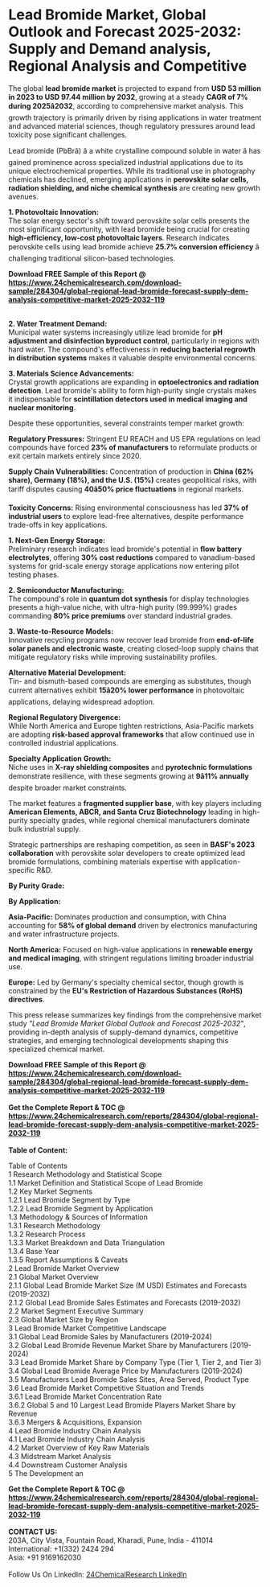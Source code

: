 <h1>Lead Bromide Market, Global Outlook and Forecast 2025-2032: Supply and Demand analysis, Regional Analysis and Competitive</h1><p>The global <strong>lead bromide market</strong> is projected to expand from <strong>USD 53 million in 2023 to USD 97.44 million by 2032</strong>, growing at a steady <strong>CAGR of 7% during 2025â2032</strong>, according to comprehensive market analysis. This growth trajectory is primarily driven by rising applications in water treatment and advanced material sciences, though regulatory pressures around lead toxicity pose significant challenges.</p><p>Lead bromide (PbBrâ) â a white crystalline compound soluble in water â has gained prominence across specialized industrial applications due to its unique electrochemical properties. While its traditional use in photography chemicals has declined, emerging applications in <strong>perovskite solar cells, radiation shielding, and niche chemical synthesis</strong> are creating new growth avenues.</p><p><strong>1. Photovoltaic Innovation:</strong><br>
The solar energy sector's shift toward perovskite solar cells presents the most significant opportunity, with lead bromide being crucial for creating <strong>high-efficiency, low-cost photovoltaic layers</strong>. Research indicates perovskite cells using lead bromide achieve <strong>25.7% conversion efficiency</strong> â challenging traditional silicon-based technologies.</p><div><b>Download FREE Sample of this Report @ 
            <a href="https://www.24chemicalresearch.com/download-sample/284304/global-regional-lead-bromide-forecast-supply-dem-analysis-competitive-market-2025-2032-119">
            https://www.24chemicalresearch.com/download-sample/284304/global-regional-lead-bromide-forecast-supply-dem-analysis-competitive-market-2025-2032-119</a></b></div><br><p><strong>2. Water Treatment Demand:</strong><br>
Municipal water systems increasingly utilize lead bromide for <strong>pH adjustment and disinfection byproduct control</strong>, particularly in regions with hard water. The compound's effectiveness in <strong>reducing bacterial regrowth in distribution systems</strong> makes it valuable despite environmental concerns.</p><p><strong>3. Materials Science Advancements:</strong><br>
Crystal growth applications are expanding in <strong>optoelectronics and radiation detection</strong>. Lead bromide's ability to form high-purity single crystals makes it indispensable for <strong>scintillation detectors used in medical imaging and nuclear monitoring</strong>.</p><p>Despite these opportunities, several constraints temper market growth:</p><p><strong>Regulatory Pressures:</strong> Stringent EU REACH and US EPA regulations on lead compounds have forced <strong>23% of manufacturers</strong> to reformulate products or exit certain markets entirely since 2020.</p><p><strong>Supply Chain Vulnerabilities:</strong> Concentration of production in <strong>China (62% share), Germany (18%), and the U.S. (15%)</strong> creates geopolitical risks, with tariff disputes causing <strong>40â50% price fluctuations</strong> in regional markets.</p><p><strong>Toxicity Concerns:</strong> Rising environmental consciousness has led <strong>37% of industrial users</strong> to explore lead-free alternatives, despite performance trade-offs in key applications.</p><p><strong>1. Next-Gen Energy Storage:</strong><br>
Preliminary research indicates lead bromide's potential in <strong>flow battery electrolytes</strong>, offering <strong>30% cost reductions</strong> compared to vanadium-based systems for grid-scale energy storage applications now entering pilot testing phases.</p><p><strong>2. Semiconductor Manufacturing:</strong><br>
The compound's role in <strong>quantum dot synthesis</strong> for display technologies presents a high-value niche, with ultra-high purity (99.999%) grades commanding <strong>80% price premiums</strong> over standard industrial grades.</p><p><strong>3. Waste-to-Resource Models:</strong><br>
Innovative recycling programs now recover lead bromide from <strong>end-of-life solar panels and electronic waste</strong>, creating closed-loop supply chains that mitigate regulatory risks while improving sustainability profiles.</p><p><strong>Alternative Material Development:</strong><br>
	Tin- and bismuth-based compounds are emerging as substitutes, though current alternatives exhibit <strong>15â20% lower performance</strong> in photovoltaic applications, delaying widespread adoption.</p><p><strong>Regional Regulatory Divergence:</strong><br>
	While North America and Europe tighten restrictions, Asia-Pacific markets are adopting <strong>risk-based approval frameworks</strong> that allow continued use in controlled industrial applications.</p><p><strong>Specialty Application Growth:</strong><br>
	Niche uses in <strong>X-ray shielding composites</strong> and <strong>pyrotechnic formulations</strong> demonstrate resilience, with these segments growing at <strong>9â11% annually</strong> despite broader market constraints.</p><p>The market features a <strong>fragmented supplier base</strong>, with key players including <strong>American Elements, ABCR, and Santa Cruz Biotechnology</strong> leading in high-purity specialty grades, while regional chemical manufacturers dominate bulk industrial supply.</p><p>Strategic partnerships are reshaping competition, as seen in <strong>BASF's 2023 collaboration</strong> with perovskite solar developers to create optimized lead bromide formulations, combining materials expertise with application-specific R&amp;D.</p><p><strong>By Purity Grade:</strong></p><p><strong>By Application:</strong></p><p><strong>Asia-Pacific:</strong> Dominates production and consumption, with China accounting for <strong>58% of global demand</strong> driven by electronics manufacturing and water infrastructure projects.</p><p><strong>North America:</strong> Focused on high-value applications in <strong>renewable energy and medical imaging</strong>, with stringent regulations limiting broader industrial use.</p><p><strong>Europe:</strong> Led by Germany's specialty chemical sector, though growth is constrained by the <strong>EU's Restriction of Hazardous Substances (RoHS) directives</strong>.</p><p>This press release summarizes key findings from the comprehensive market study <em>"Lead Bromide Market Global Outlook and Forecast 2025-2032"</em>, providing in-depth analysis of supply-demand dynamics, competitive strategies, and emerging technological developments shaping this specialized chemical market.</p><div><b>Download FREE Sample of this Report @ 
            <a href="https://www.24chemicalresearch.com/download-sample/284304/global-regional-lead-bromide-forecast-supply-dem-analysis-competitive-market-2025-2032-119">
            https://www.24chemicalresearch.com/download-sample/284304/global-regional-lead-bromide-forecast-supply-dem-analysis-competitive-market-2025-2032-119</a></b></div><br><div><b>Get the Complete Report & TOC @ 
            <a href="https://www.24chemicalresearch.com/reports/284304/global-regional-lead-bromide-forecast-supply-dem-analysis-competitive-market-2025-2032-119">
            https://www.24chemicalresearch.com/reports/284304/global-regional-lead-bromide-forecast-supply-dem-analysis-competitive-market-2025-2032-119</a></b></div><br>
            <b>Table of Content:</b><p>Table of Contents<br />
1 Research Methodology and Statistical Scope<br />
1.1 Market Definition and Statistical Scope of Lead Bromide<br />
1.2 Key Market Segments<br />
1.2.1 Lead Bromide Segment by Type<br />
1.2.2 Lead Bromide Segment by Application<br />
1.3 Methodology & Sources of Information<br />
1.3.1 Research Methodology<br />
1.3.2 Research Process<br />
1.3.3 Market Breakdown and Data Triangulation<br />
1.3.4 Base Year<br />
1.3.5 Report Assumptions & Caveats<br />
2 Lead Bromide Market Overview<br />
2.1 Global Market Overview<br />
2.1.1 Global Lead Bromide Market Size (M USD) Estimates and Forecasts (2019-2032)<br />
2.1.2 Global Lead Bromide Sales Estimates and Forecasts (2019-2032)<br />
2.2 Market Segment Executive Summary<br />
2.3 Global Market Size by Region<br />
3 Lead Bromide Market Competitive Landscape<br />
3.1 Global Lead Bromide Sales by Manufacturers (2019-2024)<br />
3.2 Global Lead Bromide Revenue Market Share by Manufacturers (2019-2024)<br />
3.3 Lead Bromide Market Share by Company Type (Tier 1, Tier 2, and Tier 3)<br />
3.4 Global Lead Bromide Average Price by Manufacturers (2019-2024)<br />
3.5 Manufacturers Lead Bromide Sales Sites, Area Served, Product Type<br />
3.6 Lead Bromide Market Competitive Situation and Trends<br />
3.6.1 Lead Bromide Market Concentration Rate<br />
3.6.2 Global 5 and 10 Largest Lead Bromide Players Market Share by Revenue<br />
3.6.3 Mergers & Acquisitions, Expansion<br />
4 Lead Bromide Industry Chain Analysis<br />
4.1 Lead Bromide Industry Chain Analysis<br />
4.2 Market Overview of Key Raw Materials<br />
4.3 Midstream Market Analysis<br />
4.4 Downstream Customer Analysis<br />
5 The Development an</p><div><b>Get the Complete Report & TOC @ 
            <a href="https://www.24chemicalresearch.com/reports/284304/global-regional-lead-bromide-forecast-supply-dem-analysis-competitive-market-2025-2032-119">
            https://www.24chemicalresearch.com/reports/284304/global-regional-lead-bromide-forecast-supply-dem-analysis-competitive-market-2025-2032-119</a></b></div><br><b>CONTACT US:</b><br>
            203A, City Vista, Fountain Road, Kharadi, Pune, India - 411014<br>
            International: +1(332) 2424 294<br>
            Asia: +91 9169162030 <br><br>
            Follow Us On LinkedIn: <a href="https://www.linkedin.com/company/24chemicalresearch/">24ChemicalResearch LinkedIn</a>